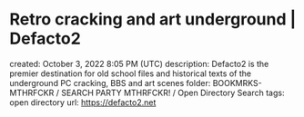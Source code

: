 # Retro cracking and art underground | Defacto2

created: October 3, 2022 8:05 PM (UTC)
description: Defacto2 is the premier destination for old school files and historical texts of the underground PC cracking, BBS and art scenes
folder: BOOKMRKS-MTHRFCKR / SEARCH PARTY MTHRFCKR! / Open Directory Search
tags: open directory
url: https://defacto2.net